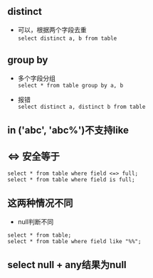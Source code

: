 ## distinct  
* 可以，根据两个字段去重  
```select distinct a, b from table```  

## group by  
* 多个字段分组  
```select * from table group by a, b```  

* 报错  
```select distinct a, distinct b from table```  

## in ('abc', 'abc%')不支持like  

## <=> 安全等于  
```  
select * from table where field <=> full;  
select * from table where field is full;  
```  

## 这两种情况不同  
* null判断不同  
```  
select * from table;  
select * from table where field like "%%";

```  

## select null + any结果为null  

